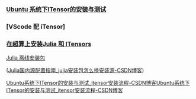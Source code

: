 ### [Ubuntu 系统下ITensor的安装与测试](https://blog.whuzfb.cn/blog/2020/07/04/itensor_install/#:~:text=%E5%AE%89%E8%A3%85ITensor%E6%AD%A5%E9%AA%A4%201%201.1%20%E5%9F%BA%E6%9C%AC%E6%AD%A5%E9%AA%A4%20%E4%B8%8B%E8%BD%BD%20ITensor%20%E6%BA%90%E7%A0%81%20git,3%201.3%20%E6%B7%BB%E5%8A%A0OpenMP%E6%94%AF%E6%8C%81%20%E5%8F%AF%E9%80%89%E5%8A%9F%E8%83%BD%20%EF%BC%8C%20OpenMP%20%E3%80%82%20)

### [VScode 配 iTensor]





### [在超算上安装Julia 和 ITensors](https://zhuanlan.zhihu.com/p/570547531#)



[Julia 离线安装包](https://www.cnblogs.com/shouhuxianjian/p/9771392.html)



([Julia国内源配置指南_julia安装包怎么换安装源-CSDN博客](https://blog.csdn.net/Lowerce/article/details/117964776))





[Ubuntu系统下ITensor的安装与测试_itensor安装流程-CSDN博客](https://blog.csdn.net/qq_32507255/article/details/107154047)[Ubuntu系统下ITensor的安装与测试_itensor安装流程-CSDN博客](https://blog.csdn.net/qq_32507255/article/details/107154047)







